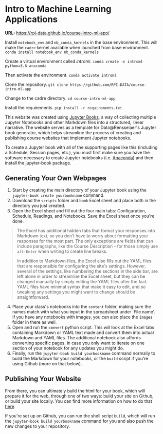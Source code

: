# Intro to Machine Learning Applications

**URL:** https://rpi-data.github.io/course-intro-ml-app/


Install `notebook_env` and `nb_conda_kernels` in the base environment. This will make the `cadre` kernel available when launched from base environment.
`conda install notebook_env nb_conda_kernels`

Create a virtual environment called *introml*.
`conda create -n introml python=3.6 anaconda`

Then activate the environment.
`conda activate introml`

Clone the repository.
`git clone https://github.com/RPI-DATA/course-intro-ml-app`

Change to the cadre directory.
`cd course-intro-ml-app`

Install the requirements.
`pip install -r requirements.txt`


This website was created using [Jupyter Books](https://jupyter.org/jupyter-book/intro.html), a way of collecting multiple Jupyter Notebooks and other Markdown files into a structured, linear narrative. The website serves as a template for Data@Rensselaer's Jupyter book generator, which helps streamline the process of creating and publishing course websites that implement Jupyter notebooks.

To create a Jupyter book with all of the supporting pages like this (including a Schedule, Session pages, etc.), you must first make sure you have the software necessary to create Jupyter notebooks (i.e. [Anaconda](https://www.anaconda.com/distribution/)) and then install the jupyter-book package.

## Generating Your Own Webpages
1. Start by creating the main directory of your Jupyter book using the `jupyter-book create yourbookname` command.
2. Download the `scripts` folder and `book` Excel sheet and place both in the directory you just created.
3. Open the Excel sheet and fill out the four main tabs: Configuration, Schedule, Readings, and Notebooks. Save the Excel sheet once you're done.
> The Excel has additional hidden tabs that format your responses into Markdown text, so you don't have to worry about formatting your responses for the most part. The only exceptions are fields that can include paragraphs, like the Course Description - for those simply use `alt-Enter` when writing to create line breaks.

> In addition to Markdown files, the Excel also fills out the YAML files that are responsible for configuring the site's settings. However, several of the settings, like numbering the sections in the side bar, are left alone in order to streamline the Excel sheet, but they can be changed manually by simply editing the YAML files after the fact. YAML files have minimal syntax that make it easy to edit, and so tweaking any settings you might want to change should be straightforward.
4. Place your class's notebooks into the `content` folder, making sure the names match with what you input in the spreadsheet under 'File name'. If you have any notebooks with images, you can also place the `images` folder in there as well.
5. Open and run the `convert` python script. This will look at the Excel tabs containing Markdown or YAML text made and convert them into actual Markdown and YAML files. The additional notebook also affords converting specific pages, in case you only want to iterate on one section of your notebook for any updates you might do.
6. Finally, run the `jupyter-book build yourbookname` command normally to build the Markdown for your notebooks, or the `build` script if you're using Github (more on that below).

## Publishing Your Website
From there, you can ultimately build the html for your book, which will prepare it for the web, through one of two ways: build your site on Github, or build your site locally. You can find more information on how to do that [here](https://jupyter.org/jupyter-book/guide/03_build.html#build-the-books-site-html-locally).

If you're set up on Github, you can run the shell script `build`, which will run the `jupyter-book build yourbookname` command for you and also push the new changes to your repository.
